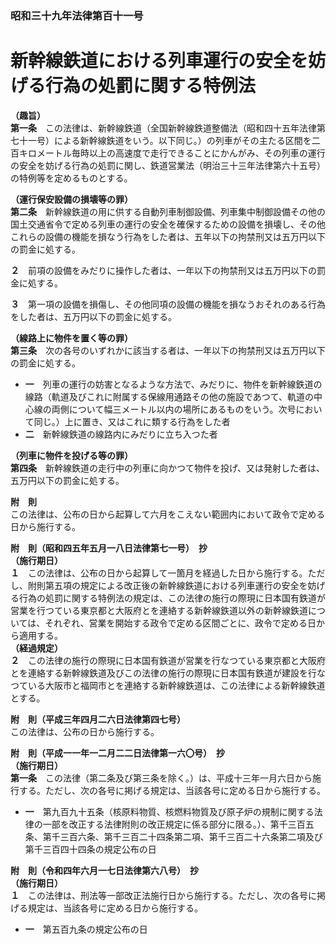 ### 昭和三十九年法律第百十一号  
# 新幹線鉄道における列車運行の安全を妨げる行為の処罰に関する特例法  
  
**（趣旨）**  
**第一条**　この法律は、新幹線鉄道（全国新幹線鉄道整備法（昭和四十五年法律第七十一号）による新幹線鉄道をいう。以下同じ。）の列車がその主たる区間を二百キロメートル毎時以上の高速度で走行できることにかんがみ、その列車の運行の安全を妨げる行為の処罰に関し、鉄道営業法（明治三十三年法律第六十五号）の特例等を定めるものとする。  
  
**（運行保安設備の損壊等の罪）**  
**第二条**　新幹線鉄道の用に供する自動列車制御設備、列車集中制御設備その他の国土交通省令で定める列車の運行の安全を確保するための設備を損壊し、その他これらの設備の機能を損なう行為をした者は、五年以下の拘禁刑又は五万円以下の罰金に処する。  
  
**２**　前項の設備をみだりに操作した者は、一年以下の拘禁刑又は五万円以下の罰金に処する。  
  
**３**　第一項の設備を損傷し、その他同項の設備の機能を損なうおそれのある行為をした者は、五万円以下の罰金に処する。  
  
**（線路上に物件を置く等の罪）**  
**第三条**　次の各号のいずれかに該当する者は、一年以下の拘禁刑又は五万円以下の罰金に処する。  
* **一**　列車の運行の妨害となるような方法で、みだりに、物件を新幹線鉄道の線路（軌道及びこれに附属する保線用通路その他の施設であつて、軌道の中心線の両側について幅三メートル以内の場所にあるものをいう。次号において同じ。）上に置き、又はこれに類する行為をした者  
* **二**　新幹線鉄道の線路内にみだりに立ち入つた者  
  
**（列車に物件を投げる等の罪）**  
**第四条**　新幹線鉄道の走行中の列車に向かつて物件を投げ、又は発射した者は、五万円以下の罰金に処する。  
  
**附　則**  
この法律は、公布の日から起算して六月をこえない範囲内において政令で定める日から施行する。  
  
**附　則（昭和四五年五月一八日法律第七一号）　抄**  
**（施行期日）**  
**１**　この法律は、公布の日から起算して一箇月を経過した日から施行する。ただし、附則第五項の規定による改正後の新幹線鉄道における列車運行の安全を妨げる行為の処罰に関する特例法の規定は、この法律の施行の際現に日本国有鉄道が営業を行つている東京都と大阪府とを連絡する新幹線鉄道以外の新幹線鉄道については、それぞれ、営業を開始する政令で定める区間ごとに、政令で定める日から適用する。  
**（経過規定）**  
**２**　この法律の施行の際現に日本国有鉄道が営業を行なつている東京都と大阪府とを連絡する新幹線鉄道及びこの法律の施行の際現に日本国有鉄道が建設を行なつている大阪市と福岡市とを連絡する新幹線鉄道は、この法律による新幹線鉄道とする。  
  
**附　則（平成三年四月二六日法律第四七号）**  
この法律は、公布の日から施行する。  
  
**附　則（平成一一年一二月二二日法律第一六〇号）　抄**  
**（施行期日）**  
**第一条**　この法律（第二条及び第三条を除く。）は、平成十三年一月六日から施行する。ただし、次の各号に掲げる規定は、当該各号に定める日から施行する。  
* **一**　第九百九十五条（核原料物質、核燃料物質及び原子炉の規制に関する法律の一部を改正する法律附則の改正規定に係る部分に限る。）、第千三百五条、第千三百六条、第千三百二十四条第二項、第千三百二十六条第二項及び第千三百四十四条の規定公布の日  
  
**附　則（令和四年六月一七日法律第六八号）　抄**  
**（施行期日）**  
**１**　この法律は、刑法等一部改正法施行日から施行する。ただし、次の各号に掲げる規定は、当該各号に定める日から施行する。  
* **一**　第五百九条の規定公布の日  
  

